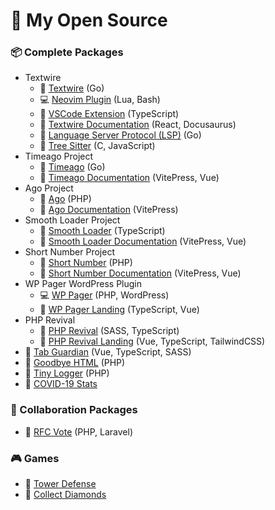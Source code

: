 # 🐧 My Open Source

### 📦 Complete Packages
- Textwire
  - 🐳 [Textwire](https://github.com/textwire/textwire) (Go)
  - 💻 [Neovim Plugin](https://github.com/textwire/textwire.nvim) (Lua, Bash)
  - 🐳 [VSCode Extension](https://github.com/textwire/vscode-textwire) (TypeScript)
  - 🐳 [Textwire Documentation](https://github.com/textwire/textwire.github.io) (React, Docusaurus)
  - 🐳 [Language Server Protocol (LSP)](https://github.com/textwire/lsp) (Go)
  - 🐳 [Tree Sitter](https://github.com/textwire/tree-sitter-textwire) (C, JavaScript)
- Timeago Project
  - 🐳 [Timeago](https://github.com/SerhiiCho/timeago) (Go)
  - 🐳 [Timeago Documentation](https://github.com/time-ago/time-ago.github.io) (VitePress, Vue)
- Ago Project
  - 🐳 [Ago](https://github.com/php-ago/ago) (PHP)
  - 🐳 [Ago Documentation](https://github.com/php-ago/php-ago.github.io) (VitePress)
- Smooth Loader Project
  - 🐳 [Smooth Loader](https://github.com/smooth-loader/smooth-loader) (TypeScript)
  - 🐳 [Smooth Loader Documentation](https://github.com/smooth-loader/smooth-loader.github.io) (VitePress, Vue)
- Short Number Project
  - 🐳 [Short Number](https://github.com/short-number/short-number) (PHP)
  - 🐳 [Short Number Documentation](https://github.com/short-number/short-number.github.io) (VitePress, Vue)
- WP Pager WordPress Plugin
  - 💻 [WP Pager](https://github.com/wp-pager/wp-pager) (PHP, WordPress)
  - 🐳 [WP Pager Landing](https://github.com/wp-pager/wp-pager.github.io) (TypeScript, Vue)
- PHP Revival
  - 🐳 [PHP Revival](https://github.com/php-revival/php-revival) (SASS, TypeScript)
  - 🐳 [PHP Revival Landing](https://github.com/php-revival/php-revival.github.io) (Vue, TypeScript, TailwindCSS)
- 🐳 [Tab Guardian](https://github.com/tab-guardian/tab-guardian) (Vue, TypeScript, SASS)
- 🐳 [Goodbye HTML](https://github.com/goodbye-html/goodbye-html) (PHP)
- 🐳 [Tiny Logger](https://github.com/tiny-logger/tiny-logger) (PHP)
- 🐳 [COVID-19 Stats](https://github.com/SerhiiCho/covid19-stats)

### 🤝 Collaboration Packages
- 🐳 [RFC Vote](https://github.com/brendt/rfc-vote) (PHP, Laravel)

### 🎮 Games
- 🐳 [Tower Defense](https://github.com/SerhiiChoGames/tower-defense)
- 🐳 [Collect Diamonds](https://github.com/SerhiiChoGames/collect-diamonds)
